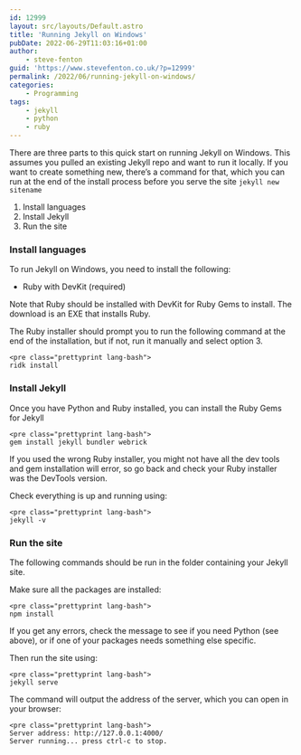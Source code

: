 ```yaml
---
id: 12999
layout: src/layouts/Default.astro
title: 'Running Jekyll on Windows'
pubDate: 2022-06-29T11:03:16+01:00
author:
    - steve-fenton
guid: 'https://www.stevefenton.co.uk/?p=12999'
permalink: /2022/06/running-jekyll-on-windows/
categories:
    - Programming
tags:
    - jekyll
    - python
    - ruby
---
```


There are three parts to this quick start on running Jekyll on Windows. This assumes you pulled an existing Jekyll repo and want to run it locally. If you want to create something new, there’s a command for that, which you can run at the end of the install process before you serve the site `jekyll new sitename`

1. Install languages
2. Install Jekyll
3. Run the site

### Install languages

To run Jekyll on Windows, you need to install the following:

- Ruby with DevKit (required)

Note that Ruby should be installed with DevKit for Ruby Gems to install. The download is an EXE that installs Ruby.

The Ruby installer should prompt you to run the following command at the end of the installation, but if not, run it manually and select option 3.

```
<pre class="prettyprint lang-bash">
ridk install
```

### Install Jekyll

Once you have Python and Ruby installed, you can install the Ruby Gems for Jekyll

```
<pre class="prettyprint lang-bash">
gem install jekyll bundler webrick
```

If you used the wrong Ruby installer, you might not have all the dev tools and gem installation will error, so go back and check your Ruby installer was the DevTools version.

Check everything is up and running using:

```
<pre class="prettyprint lang-bash">
jekyll -v
```

### Run the site

The following commands should be run in the folder containing your Jekyll site.

Make sure all the packages are installed:

```
<pre class="prettyprint lang-bash">
npm install
```

If you get any errors, check the message to see if you need Python (see above), or if one of your packages needs something else specific.

Then run the site using:

```
<pre class="prettyprint lang-bash">
jekyll serve
```

The command will output the address of the server, which you can open in your browser:

```
<pre class="prettyprint lang-bash">
Server address: http://127.0.0.1:4000/
Server running... press ctrl-c to stop.
```